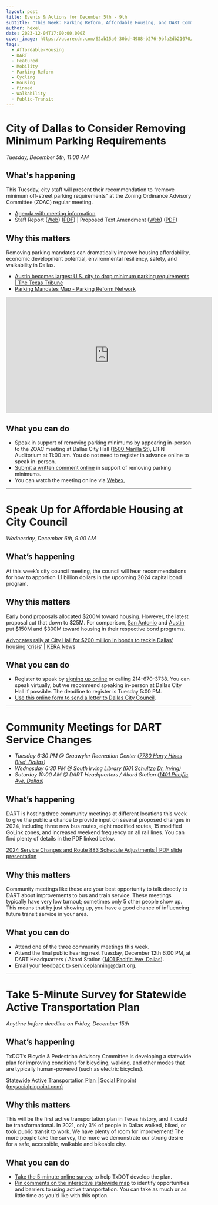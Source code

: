 ```yaml
---
layout: post
title: Events & Actions for December 5th - 9th
subtitle: "This Week: Parking Reform, Affordable Housing, and DART Community Meetings"
author: hexel
date: 2023-12-04T17:00:00.000Z
cover_image: https://ucarecdn.com/62ab15a0-30bd-4988-b276-9bfa2db21070/
tags:
  - Affordable-Housing
  - DART
  - Featured
  - Mobility
  - Parking Reform
  - Cycling
  - Housing
  - Pinned
  - Walkability
  - Public-Transit
---
```

# City of Dallas to Consider Removing Minimum Parking Requirements

*Tuesday, December 5th, 11:00 AM*

## What's happening

This Tuesday, city staff will present their recommendation to “remove minimum off-street parking requirements” at the Zoning Ordinance Advisory Committee (ZOAC) regular meeting.

* [Agenda with meeting information](https://dallascityhall.com/departments/pnv/Documents/120523_ZOAC%20Agenda.pdf)
* Staff Report ([Web](https://dallascityhall.com/departments/pnv/Pages/parking-code-amendment-report.aspx)) ([PDF](https://dallascityhall.com/departments/pnv/Documents/ZOAC%202023.12.05%20DCA190-002%20parking%20code%20report%20-%20corrected.pdf)) | Proposed Text Amendment ([Web](https://dallascityhall.com/departments/pnv/Pages/parking-code-amendment-text.aspx)) ([PDF](https://dallascityhall.com/departments/pnv/Documents/ZOAC%202023.12.05%20DCA%20190-002%20parking%20code%20amendment%20-%2051A%20-%20corrected.pdf))

## Why this matters

Removing parking mandates can dramatically improve housing affordability, economic development potential, environmental resiliency, safety, and walkability in Dallas.

* [Austin becomes largest U.S. city to drop minimum parking requirements \| The Texas Tribune](https://www.texastribune.org/2023/11/02/austin-minimum-parking-requirements-housing-shortage/#:~:text=The%20Austin%20City%20Council%20voted,buildings%2C%20offices%20and%20shopping%20malls.)
* [Parking Mandates Map - Parking Reform Network](https://parkingreform.org/resources/mandates-map/)

<iframe width="560" height="315" src="https://www.youtube.com/embed/Akm7ik-H_7U?si=MobQurNuhZ4Wp_pW" title="YouTube video player" frameborder="0" allow="accelerometer; autoplay; clipboard-write; encrypted-media; gyroscope; picture-in-picture; web-share" allowfullscreen></iframe>

## What you can do

* Speak in support of removing parking minimums by appearing in-person to the ZOAC meeting at Dallas City Hall ([1500 Marilla St](https://maps.app.goo.gl/vTsyhN61vEE6Q8Xx8)), L1FN Auditorium at 11:00 am. You do not need to register in advance online to speak in-person.
* [Submit a written comment online](https://forms.office.com/g/2bMpQ1dJ9u) in support of removing parking minimums.
* You can watch the meeting online via [Webex.](https://bit.ly/zoac120523)

- - -

# Speak Up for Affordable Housing at City Council

*Wednesday, December 6th, 9:00 AM*

## What’s happening

At this week’s city council meeting, the council will hear recommendations for how to apportion 1.1 billion dollars in the upcoming 2024 capital bond program.

## Why this matters

Early bond proposals allocated $200M toward housing. However, the latest proposal cut that down to $25M. For comparison, [San Antonio](https://communityimpact.com/san-antonio/north-san-antonio/development/2023/03/02/san-antonio-uses-150m-bond-to-increase-affordable-housing-options/) and [Austin](https://www.kxan.com/investigations/austin-voted-for-a-record-housing-bond-heres-where-the-first-20-million-are-going/#:~:text=AUSTIN%20(KXAN)%20%E2%80%94%20Of%20the,are%20on%20council%20agendas%20already.) put $150M and $300M toward housing in their respective bond programs.

[Advocates rally at City Hall for $200 million in bonds to tackle Dallas’ housing ‘crisis’ \| KERA News](https://www.keranews.org/texas-news/2023-09-20/at-city-hall-advocates-rally-for-200-million-in-bonds-to-tackle-dallas-housing-crisis)

## What you can do

* Register to speak by [signing up online](https://dallascityhall.com/government/citysecretary/pages/ccrules.aspx) or calling 214-670-3738. You can speak virtually, but we recommend speaking in-person at Dallas City Hall if possible. The deadline to register is Tuesday 5:00 PM.
* [Use this online form to send a letter to Dallas City Council](https://actionnetwork.org/letters/dallas-city-council-prioritize-affordable-housing/).

- - -

# Community Meetings for DART Service Changes

* *Tuesday 6:30 PM @ Grauwyler Recreation Center ([7780 Harry Hines Blvd, Dallas](https://maps.app.goo.gl/NGrv4SBisBmymSeX8))*
* *Wednesday 6:30 PM @ South Irving Library ([601 Schultze Dr, Irving](https://maps.app.goo.gl/MevHSCsFBucRmBsq5))*
* *Saturday 10:00 AM @ DART Headquarters / Akard Station ([1401 Pacific Ave, Dallas](https://maps.app.goo.gl/zKkK8PnU17tMd9M78))*

## What’s happening

DART is hosting three community meetings at different locations this week to give the public a chance to provide input on several proposed changes in 2024, including three new bus routes, eight modified routes, 15 modified GoLink zones, and increased weekend frequency on all rail lines. You can find plenty of details in the PDF linked below.

[2024 Service Changes and Route 883 Schedule Adjustments \| PDF slide presentation](https://dartorgcmsblob.dart.org/prod/docs/default-source/servicechange/pre-public-hearing-community-meetingsnov162023version.pdf?sfvrsn=f34b3bf4_1)

## [](https://dartorgcmsblob.dart.org/prod/docs/default-source/servicechange/pre-public-hearing-community-meetingsnov162023version.pdf?sfvrsn=f34b3bf4_1)Why this matters

Community meetings like these are your best opportunity to talk directly to DART about improvements to bus and train service. These meetings typically have very low turnout; sometimes only 5 other people show up. This means that by just showing up, you have a good chance of influencing future transit service in your area.

## What you can do

* Attend one of the three community meetings this week.
* Attend the final public hearing next Tuesday, December 12th 6:00 PM, at DART Headquarters / Akard Station ([1401 Pacific Ave, Dallas](https://maps.app.goo.gl/zKkK8PnU17tMd9M78)).
* Email your feedback to [serviceplanning@dart.org](serviceplanning@dart.org).

- - -

# Take 5-Minute Survey for Statewide Active Transportation Plan

*Anytime before deadline on Friday, December 15th*

## What’s happening

TxDOT’s Bicycle & Pedestrian Advisory Committee is developing a statewide plan for improving conditions for bicycling, walking, and other modes that are typically human-powered (such as electric bicycles).

[Statewide Active Transportation Plan \| Social Pinpoint (mysocialpinpoint.com)](https://burnsmcd.mysocialpinpoint.com/txdot-statewide-active-transportation-plan/home/)

## Why this matters

This will be the first active transportation plan in Texas history, and it could be transformational. In 2021, only 3% of people in Dallas walked, biked, or took public transit to work. We have plenty of room for improvement! The more people take the survey, the more we demonstrate our strong desire for a safe, accessible, walkable and bikeable city.

## What you can do

* [Take the 5-minute online survey](https://burnsmcd.mysocialpinpoint.com/txdot-statewide-active-transportation-plan/round-1-survey/) to help TxDOT develop the plan.
* [Pin comments on the interactive statewide map](https://burnsmcd.mysocialpinpoint.com/txdot-statewide-active-transportation-plan/map#/) to identify opportunities and barriers to using active transportation. You can take as much or as little time as you'd like with this option.